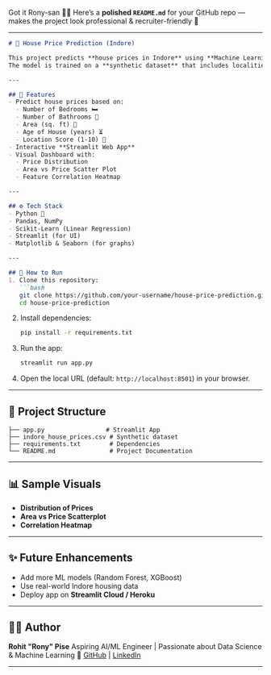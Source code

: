Got it Rony-san 🫡✨
Here’s a **polished `README.md`** for your GitHub repo — makes the project look professional & recruiter-friendly 🚀

---

````markdown
# 🏡 House Price Prediction (Indore)

This project predicts **house prices in Indore** using **Machine Learning** and provides an interactive dashboard built with **Streamlit**.  
The model is trained on a **synthetic dataset** that includes localities like Vijay Nagar, Palasia, Rau, Bhawarkua, etc.

---

## 📌 Features
- Predict house prices based on:
  - Number of Bedrooms 🛏️
  - Number of Bathrooms 🚿
  - Area (sq. ft) 📐
  - Age of House (years) ⏳
  - Location Score (1-10) 📍
- Interactive **Streamlit Web App**
- Visual Dashboard with:
  - Price Distribution
  - Area vs Price Scatter Plot
  - Feature Correlation Heatmap

---

## ⚙️ Tech Stack
- Python 🐍
- Pandas, NumPy
- Scikit-Learn (Linear Regression)
- Streamlit (for UI)
- Matplotlib & Seaborn (for graphs)

---

## 🚀 How to Run
1. Clone this repository:
   ```bash
   git clone https://github.com/your-username/house-price-prediction.git
   cd house-price-prediction
````

2. Install dependencies:

   ```bash
   pip install -r requirements.txt
   ```

3. Run the app:

   ```bash
   streamlit run app.py
   ```

4. Open the local URL (default: `http://localhost:8501`) in your browser.

---

## 📂 Project Structure

```
├── app.py                 # Streamlit App
├── indore_house_prices.csv # Synthetic dataset
├── requirements.txt        # Dependencies
└── README.md               # Project Documentation
```

---

## 📊 Sample Visuals

* **Distribution of Prices**
* **Area vs Price Scatterplot**
* **Correlation Heatmap**

---

## ✨ Future Enhancements

* Add more ML models (Random Forest, XGBoost)
* Use real-world Indore housing data
* Deploy app on **Streamlit Cloud / Heroku**

---

## 👨‍💻 Author

**Rohit "Rony" Pise**
Aspiring AI/ML Engineer | Passionate about Data Science & Machine Learning
📌 [GitHub](https://github.com/your-username) | [LinkedIn](https://linkedin.com/in/your-profile)

---

```

